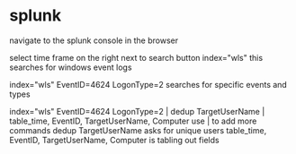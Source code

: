 # splunk

navigate to the splunk console in the browser

select time frame on the right next to search button
index="wls"
  this searches for windows event logs

index="wls" EventID=4624 LogonType=2
  searches for specific events and types

index="wls" EventID=4624 LogonType=2
| dedup TargetUserName
| table_time, EventID, TargetUserName, Computer
  use | to add more commands
  dedup TargetUserName asks for unique users
  table_time, EventID, TargetUserName, Computer is tabling out fields
